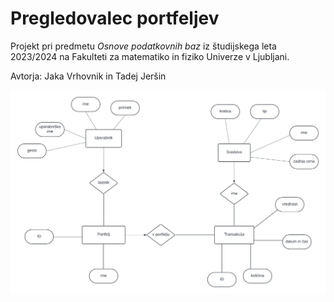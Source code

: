 # Pregledovalec portfeljev
Projekt pri predmetu _Osnove podatkovnih baz_ iz študijskega leta 2023/2024 na Fakulteti za matematiko in fiziko Univerze v Ljubljani.

Avtorja: Jaka Vrhovnik in Tadej Jeršin

![ER diagram](https://github.com/Jaka1504/OPB-pregledovalec-portfeljev/blob/main/ER_diagram/ER_diagram.png?raw=true)
